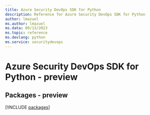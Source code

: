 ```yaml
---
title: Azure Security DevOps SDK for Python
description: Reference for Azure Security DevOps SDK for Python
author: lmazuel
ms.author: lmazuel
ms.data: 09/13/2023
ms.topic: reference
ms.devlang: python
ms.service: securitydevops
---
```

# Azure Security DevOps SDK for Python - preview
## Packages - preview
[!INCLUDE [packages](security-devops-index.md)]